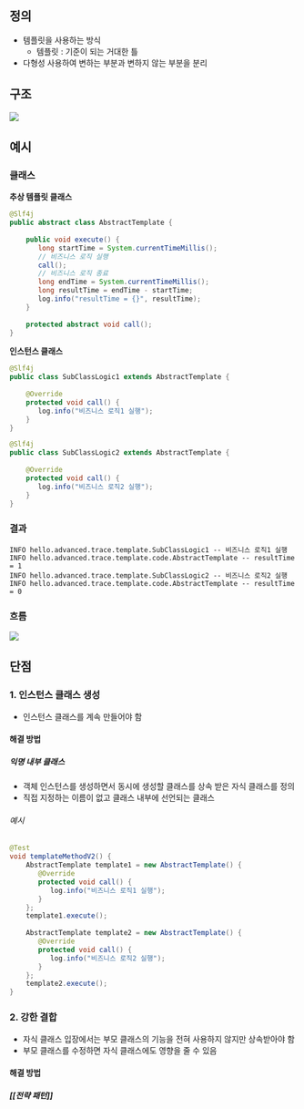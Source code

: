 ## 정의
- 템플릿을 사용하는 방식
	- 템플릿 : 기준이 되는 거대한 틀
- 다형성 사용하여 변하는 부분과 변하지 않는 부분을 분리
## 구조
![](https://i.imgur.com/4fHKfm4.png)
## 예시
### 클래스
**추상 템플릿 클래스**
```java
@Slf4j  
public abstract class AbstractTemplate {  
  
    public void execute() {  
       long startTime = System.currentTimeMillis();  
       // 비즈니스 로직 실행  
       call();  
       // 비즈니스 로직 종료  
       long endTime = System.currentTimeMillis();  
       long resultTime = endTime - startTime;  
       log.info("resultTime = {}", resultTime);  
    }  
  
    protected abstract void call();  
}
```
**인스턴스 클래스**
```java
@Slf4j  
public class SubClassLogic1 extends AbstractTemplate {  
  
    @Override  
    protected void call() {  
       log.info("비즈니스 로직1 실행");  
    }  
}

@Slf4j  
public class SubClassLogic2 extends AbstractTemplate {  
  
    @Override  
    protected void call() {  
       log.info("비즈니스 로직2 실행");  
    }  
}
```
### 결과
```shell
INFO hello.advanced.trace.template.SubClassLogic1 -- 비즈니스 로직1 실행
INFO hello.advanced.trace.template.code.AbstractTemplate -- resultTime = 1
INFO hello.advanced.trace.template.SubClassLogic2 -- 비즈니스 로직2 실행
INFO hello.advanced.trace.template.code.AbstractTemplate -- resultTime = 0
```
### 흐름
![](https://i.imgur.com/IXRO3YR.png)
## 단점
### 1. 인스턴스 클래스 생성
- 인스턴스 클래스를 계속 만들어야 함
#### 해결 방법
##### 익명 내부 클래스
- 객체 인스턴스를 생성하면서 동시에 생성할 클래스를 상속 받은 자식 클래스를 정의
- 직접 지정하는 이름이 없고 클래스 내부에 선언되는 클래스
###### 예시
```java
@Test  
void templateMethodV2() {  
    AbstractTemplate template1 = new AbstractTemplate() {  
       @Override  
       protected void call() {  
          log.info("비즈니스 로직1 실행");  
       }  
    };  
    template1.execute();  
  
    AbstractTemplate template2 = new AbstractTemplate() {  
       @Override  
       protected void call() {  
          log.info("비즈니스 로직2 실행");  
       }  
    };  
    template2.execute();  
}
```
### 2. 강한 결합
- 자식 클래스 입장에서는 부모 클래스의 기능을 전혀 사용하지 않지만 상속받아야 함
- 부모 클래스를 수정하면 자식 클래스에도 영향을 줄 수 있음
#### 해결 방법
##### [[전략 패턴]]
